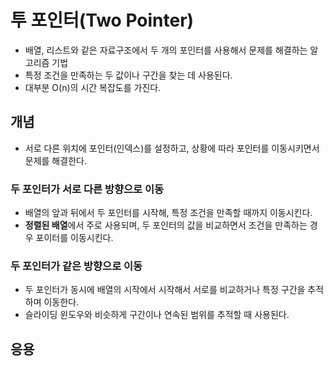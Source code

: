 # 투 포인터(Two Pointer)
- 배열, 리스트와 같은 자료구조에서 두 개의 포인터를 사용해서 문제를 해결하는 알고리즘 기법
- 특정 조건을 만족하는 두 값이나 구간을 찾는 데 사용된다.
- 대부분 O(n)의 시간 복잡도를 가진다.

## 개념
- 서로 다른 위치에 포인터(인덱스)를 설정하고, 상황에 따라 포인터를 이동시키면서 문제를 해결한다.

### 두 포인터가 서로 다른 방향으로 이동
- 배열의 앞과 뒤에서 두 포인터를 시작해, 특정 조건을 만족할 때까지 이동시킨다.
- **정렬된 배열**에서 주로 사용되며, 두 포인터의 값을 비교하면서 조건을 만족하는 경우 포이터를 이동시킨다.

### 두 포인터가 같은 방향으로 이동
- 두 포인터가 동시에 배열의 시작에서 시작해서 서로를 비교하거나 특정 구간을 추적하며 이동한다.
- 슬라이딩 윈도우와 비슷하게 구간이나 연속된 범위를 추적할 때 사용된다.

## 응용
